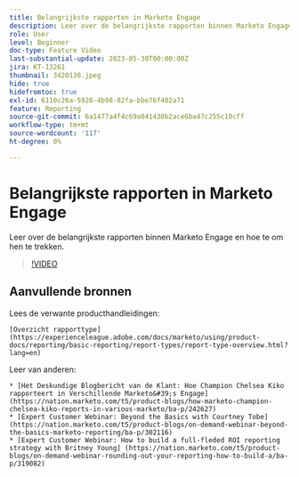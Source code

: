 ```yaml
---
title: Belangrijkste rapporten in Marketo Engage
description: Leer over de belangrijkste rapporten binnen Marketo Engage en hoe te om hen te trekken.
role: User
level: Beginner
doc-type: Feature Video
last-substantial-update: 2023-05-30T00:00:00Z
jira: KT-13261
thumbnail: 3420138.jpeg
hide: true
hidefromtoc: true
exl-id: 6110c26a-5920-4b98-82fa-bbe76f402a71
feature: Reporting
source-git-commit: 6a1477a4f4c69a041430b2ace6ba47c255c10cff
workflow-type: tm+mt
source-wordcount: '117'
ht-degree: 0%

---
```


# Belangrijkste rapporten in Marketo Engage

Leer over de belangrijkste rapporten binnen Marketo Engage en hoe te om hen te trekken.

>[!VIDEO](https://video.tv.adobe.com/v/3420138/?learn=on)

## Aanvullende bronnen

Lees de verwante producthandleidingen:

    [Overzicht rapporttype](https://experienceleague.adobe.com/docs/marketo/using/product-docs/reporting/basic-reporting/report-types/report-type-overview.html?lang=en)

Leer van anderen:

    * [Het Deskundige Blogbericht van de Klant: Hoe Champion Chelsea Kiko rapporteert in Verschillende Marketo&#39;s Engage](https://nation.marketo.com/t5/product-blogs/how-marketo-champion-chelsea-kiko-reports-in-various-marketo/ba-p/242627)
    * [Expert Customer Webinar: Beyond the Basics with Courtney Tobe](https://nation.marketo.com/t5/product-blogs/on-demand-webinar-beyond-the-basics-marketo-reporting/ba-p/302116)
    * [Expert Customer Webinar: How to build a full-fleded ROI reporting strategy with Britney Young] (https://nation.marketo.com/t5/product-blogs/on-demand-webinar-rounding-out-your-reporting-how-to-build-a/ba-p/319082)
